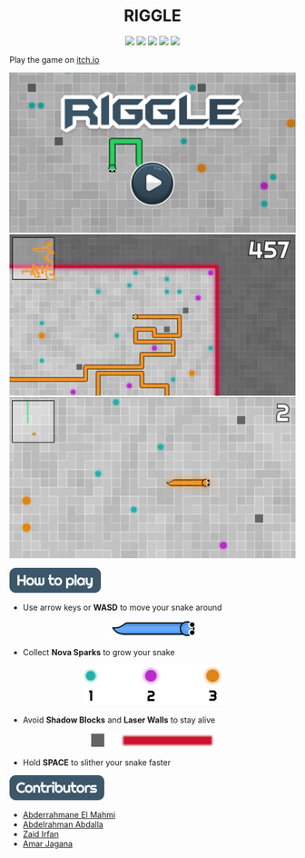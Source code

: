 <div align="center">
<h1>RIGGLE</h1>

<img src="https://img.shields.io/badge/javascript-%23323330.svg?style=for-the-badge&logo=javascript&logoColor=%23F7DF1E">
<img src="https://img.shields.io/badge/p5.js-ED225D?style=for-the-badge&logo=p5.js&logoColor=FFFFFF">
<img src="https://img.shields.io/badge/node.js-6DA55F?style=for-the-badge&logo=node.js&logoColor=white">
<img src="https://img.shields.io/badge/Socket.io-black?style=for-the-badge&logo=socket.io&badgeColor=010101">
<img src="https://img.shields.io/badge/Itch-%23FF0B34.svg?style=for-the-badge&logo=Itch.io&logoColor=white">
</div>

Play the game on [itch.io](https://a-elmahmi.itch.io/riggle)

![](screenshots/image1.png)
![](screenshots/image2.png)
![](screenshots/image3.png)


![](screenshots/how-to-play.png)

- Use arrow keys or **WASD** to move your snake around
<div align="center">
  <img src="screenshots/snake.png">
</div>

- Collect **Nova Sparks** to grow your snake
<div align="center">
  <img src="screenshots/food.png">
</div>

- Avoid  **Shadow Blocks** and **Laser Walls** to stay alive 
<div align="center">
  <img src="screenshots/laser-wall.png">
</div>

- Hold **SPACE** to slither your snake faster


![](screenshots/contributors.png)

- [Abderrahmane El Mahmi](https://github.com/A-ElMahmi)
- [Abdelrahman Abdalla](https://github.com/boodyy1)
- [Zaid Irfan](https://github.com/zirfan1)
- [Amar Jagana](https://github.com/amarjagana)